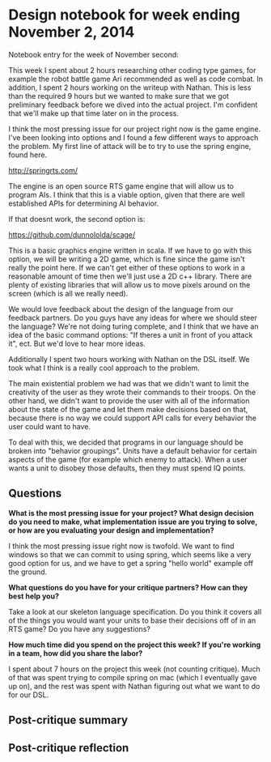 # Design notebook for week ending November 2, 2014

Notebook entry for the week of November second:

This week I spent about 2 hours researching other coding
type games, for example the robot battle game Ari recommended
as well as code combat. In addition, I spent 2 hours working on
the writeup with Nathan. This is less than the required 9 hours
but we wanted to make sure that we got preliminary feedback
before we dived into the actual project. I'm confident that we'll
make up that time later on in the process.

I think the most pressing issue for our project right now is
the game engine. I've been looking into options and I found
a few different ways to approach the problem. My first line
of attack will be to try to use the spring engine, found here.

http://springrts.com/

The engine is an open source RTS game engine that will allow us to
program AIs. I think that this is a viable option, given that
there are well established APIs for determining AI behavior.

If that doesnt work, the second option is:

https://github.com/dunnololda/scage/

This is a basic graphics engine written in scala. If we have to
go with this option, we will be writing a 2D game, which is fine
since the game isn't really the point here. If we can't get either
of these options to work in a reasonable amount of time then we'll
just use a 2D c++ library. There are plenty of existing libraries that
will allow us to move pixels around on the screen (which is
all we really need).

We would love feedback about the design of the language from
our feedback partners. Do you guys have any ideas for where we
should steer the language? We're not doing turing complete,
and I think that we have an idea of the basic command options:
"If theres a unit in front of you attack it", ect. But we'd love
to hear more ideas.

Additionally I spent two hours working with Nathan on the 
DSL itself. We took what I think is a really cool approach to 
the problem. 

The main existential problem we had was that we didn't want
to limit the creativity of the user as they wrote their 
commands to their troops. On the other hand, we didn't want
to provide the user with all of the information about the
state of the game and let them make decisions based on that, 
because there is no way we could support API calls for
every behavior the user could want to have.

To deal with this, we decided that programs in our language 
should be broken into "behavior groupings".  Units have a 
default behavior for certain aspects of the game 
(for example which enemy to attack). When a user wants 
a unit to disobey those defaults, then they must spend IQ 
points. 

## Questions

**What is the most pressing issue for your project? What design decision do
you need to make, what implementation issue are you trying to solve, or how
are you evaluating your design and implementation?**

I think the most pressing issue right now is twofold. We want to find windows so 
that we can commit to using spring, which seems like a very good option for us,
and we have to get a spring "hello world" example off the ground.

**What questions do you have for your critique partners? How can they best help
you?**

Take a look at our skeleton language specification. Do you think it covers 
all of the things you would want your units to base their decisions off
of in an RTS game? Do you have any suggestions?

**How much time did you spend on the project this week? If you're working in a
team, how did you share the labor?**

I spent about 7 hours on the project this week (not counting critique). Much of that 
was spent trying to compile spring on mac (which I eventually gave up on), and the
rest was spent with Nathan figuring out what we want to do for our DSL. 

## Post-critique summary

## Post-critique reflection

